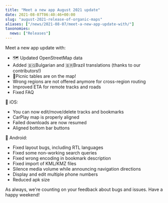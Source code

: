 ```yaml
---
title: "Meet a new app August 2021 update"
date: 2021-08-07T06:40:46+00:00
slug: "august-2021-release-of-organic-maps"
aliases: ["/news/2021-08-07/meet-a-new-app-update-with/"]
taxonomies:
  news: ["Releases"]
---
```


Meet a new app update with:
* 🗺️ Updated OpenStreetMap data
* Added 🇧🇬Bulgarian and 🇧🇷Brazil translations (thanks to our contributors!)
* 🍖Picnic tables are on the map!
* Wrong regions are not offered anymore for cross-region routing
* Improved ETA for remote tracks and roads
* Fixed FAQ

🍏 iOS:
* You can now edit/move/delete tracks and bookmarks
* CarPlay map is properly aligned
* Failed downloads are now resumed
* Aligned bottom bar buttons

🤖 Android:
* Fixed layout bugs, including RTL languages
* Fixed some non-working search queries
* Fixed wrong encoding in bookmark description
* Fixed import of KML/KMZ files
* Silence media volume while announcing navigation directions
* Display and edit multiple phone numbers
* Reduced apk size

As always, we're counting on your feedback about bugs and issues.
Have a happy weekend!
